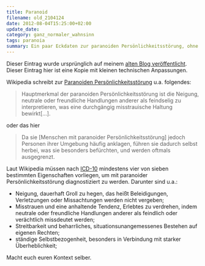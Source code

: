 ```yaml
---
title: Paranoid
filename: old_2104124
date: 2012-08-04T15:25:00+02:00
update_date:
category: ganz_normaler_wahnsinn
tags: paranoia
summary: Ein paar Eckdaten zur paranoiden Persönlichkeitsstörung, ohne Kontext.
---
```

Dieser Eintrag wurde ursprünglich auf meinem [alten Blog veröffentlicht](https://stu.blogger.de/stories/2104124/). Dieser Eintrag hier ist eine Kopie mit kleinen technischen Anpassungen.

Wikipedia schreibt zur [Paranoiden Persönlichkeitsstörung](https://de.wikipedia.org/wiki/Paranoide_Persönlichkeitsstörung) u.a. folgendes:

> Hauptmerkmal der paranoiden Persönlichkeitsstörung ist die Neigung, neutrale oder freundliche Handlungen anderer als feindselig zu interpretieren, was eine durchgängig misstrauische Haltung bewirkt[…].

oder das hier

> Da sie [Menschen mit paranoider Persönlichkeitsstörung] jedoch Personen ihrer Umgebung häufig anklagen, führen sie dadurch selbst herbei, was sie besonders befürchten, und werden oftmals ausgegrenzt.

Laut Wikipedia müssen nach [ICD-10](https://de.wikipedia.org/wiki/ICD-10) mindestens vier von sieben bestimmten Eigenschaften vorliegen, um mit paranoider Persönlichkeitsstörung diagnostiziert zu werden. Darunter sind u.a.:

- Neigung, dauerhaft Groll zu hegen, das heißt Beleidigungen, Verletzungen oder Missachtungen werden nicht vergeben;
- Misstrauen und eine anhaltende Tendenz, Erlebtes zu verdrehen, indem neutrale oder freundliche Handlungen anderer als feindlich oder verächtlich missdeutet werden;
- Streitbarkeit und beharrliches, situationsunangemessenes Bestehen auf eigenen Rechten;
- ständige Selbstbezogenheit, besonders in Verbindung mit starker Überheblichkeit;

Macht euch euren Kontext selber.
